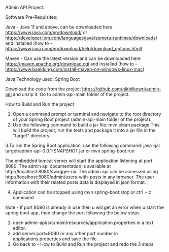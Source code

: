 Admin API Project:

Software Pre-Requisites:

Java - Java 11 and above, can be downloaded here https://www.java.com/en/download/ or https://developer.ibm.com/languages/java/semeru-runtimes/downloads/ and installed (how to - https://www.java.com/en/download/help/download_options.html)

Maven - Can use the latest version and can be downloaded here https://maven.apache.org/download.cgi and installed (how to - https://www.baeldung.com/install-maven-on-windows-linux-mac)

Java Technology used: Spring Boot

Download the code from the project https://github.com/nikhilkowri/admin-api and unzip it. Go to admin-api-main folder of the project.

How to Build and Run the project

1. Open a command prompt or terminal and navigate to the root directory of your Spring Boot project (admin-api-main folder of the project).
2. Use the following command to build a jar file:
mvn clean package
This will build the project, run the tests and package it into a jar file in the "target" directory.

3.To run the Spring Boot application, use the following command:
java -jar target/admin-api-0.0.1-SNAPSHOT.jar
or
mvn spring-boot:run

The embedded tomcat server will start the application listening at port 8080.
The admin api documentation is available at http://localhost:8080/swagger-ui/.
The admin api can be accessed using http://localhost:8080/admin/users-with-posts in any browser. The user information with their related posts data is displayed in json format.

4. Application can be stopped using 
mvn spring-boot:stop or ctrl + z command.


Note:- 
If port 8080 is already in use then u will get an error when u start the spring boot app, then change the port following the below steps 
1. open admin-api/src/main/resources/application.properties in a text editor.
2. add server.port=9090 or any other port number in applications.properties and save the file.
3. Go back to - How to Build and Run the project and redo the 3 steps.
